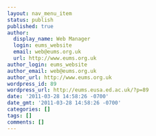 ```yaml
---
layout: nav_menu_item
status: publish
published: true
author:
  display_name: Web Manager
  login: eums_website
  email: web@eums.org.uk
  url: http://www.eums.org.uk
author_login: eums_website
author_email: web@eums.org.uk
author_url: http://www.eums.org.uk
wordpress_id: 89
wordpress_url: http://eums.eusa.ed.ac.uk/?p=89
date: '2011-03-28 14:58:26 -0700'
date_gmt: '2011-03-28 14:58:26 -0700'
categories: []
tags: []
comments: []
---
```


